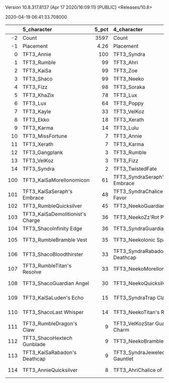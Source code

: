 Version 10.8.317.8137 (Apr 17 2020/16:09:11) [PUBLIC] <Releases/10.8>

2020-04-19 06:41:33.708000

|     | 5_character                      |   5_pct | 4_character                      |   4_pct | 1_character                    |   1_pct | 3_character                        |   3_pct | 2_character                      |    2_pct |
|----:|:---------------------------------|--------:|:---------------------------------|--------:|:-------------------------------|--------:|:-----------------------------------|--------:|:---------------------------------|---------:|
|  -2 | Count                            | 3597    | Count                            | 5946    | Count                          | 7210    | Count                              | 5180    | Count                            | 10827    |
|  -1 | Placement                        |    4.26 | Placement                        |    4.28 | Placement                      |    4.46 | Placement                          |    4.47 | Placement                        |     4.61 |
|   0 | TFT3_Annie                       |  100    | TFT3_Syndra                      |  100    | TFT3_Jhin                      |   94    | TFT3_Blitzcrank                    |   98    | TFT3_Irelia                      |    65    |
|   1 | TFT3_Rumble                      |   99    | TFT3_Ahri                        |  100    | TFT3_Karma                     |   94    | TFT3_Vi                            |   97    | TFT3_Shen                        |    65    |
|   2 | TFT3_KaiSa                       |   99    | TFT3_Zoe                         |   98    | TFT3_Mordekaiser               |   93    | TFT3_ChoGath                       |   96    | TFT3_Kayle                       |    64    |
|   3 | TFT3_Shaco                       |   99    | TFT3_Neeko                       |   93    | TFT3_Ashe                      |   89    | TFT3_Malphite                      |   95    | TFT3_Thresh                      |    53    |
|   4 | TFT3_Fizz                        |   98    | TFT3_Soraka                      |   91    | TFT3_Lux                       |   73    | TFT3_Jinx                          |   81    | TFT3_Vi                          |    48    |
|   5 | TFT3_KhaZix                      |   78    | TFT3_Lux                         |   79    | TFT3_Shaco                     |   70    | TFT3_Ezreal                        |   81    | TFT3_MissFortune                 |    47    |
|   6 | TFT3_Lux                         |   64    | TFT3_Poppy                       |   76    | TFT3_Lulu                      |   61    | TFT3_MissFortune                   |   67    | TFT3_Kassadin                    |    46    |
|   7 | TFT3_Kayle                       |   33    | TFT3_VelKoz                      |   45    | TFT3_Xerath                    |   50    | TFT3_Graves                        |   55    | TFT3_Fiora                       |    45    |
|   8 | TFT3_Ekko                        |   18    | TFT3_Xerath                      |   26    | TFT3_JarvanIV                  |   42    | TFT3_Lucian                        |   39    | TFT3_Lucian                      |    44    |
|   9 | TFT3_Karma                       |   14    | TFT3_Lulu                        |   23    | TFT3_WuKong                    |   31    | TFT3_VelKoz                        |   16    | TFT3_Leona                       |    43    |
|  10 | TFT3_MissFortune                 |    7    | TFT3_Annie                       |   15    | TFT3_Jayce                     |   31    | TFT3_KhaZix                        |   16    | TFT3_Ekko                        |    40    |
|  11 | TFT3_Xerath                      |    7    | TFT3_Karma                       |    8    | TFT3_Kassadin                  |   21    | TFT3_AurelionSol                   |   12    | TFT3_Blitzcrank                  |    36    |
|  12 | TFT3_Gangplank                   |    3    | TFT3_Rumble                      |    6    | TFT3_Poppy                     |   15    | TFT3_TwistedFate                   |   12    | TFT3_Ezreal                      |    35    |
|  13 | TFT3_VelKoz                      |    3    | TFT3_Fizz                        |    6    | TFT3_Thresh                    |   10    | TFT3_Kayle                         |   11    | TFT3_WuKong                      |    34    |
|  14 | TFT3_Syndra                      |    2    | TFT3_TwistedFate                 |    5    | TFT3_Leona                     |   10    | TFT3_Lulu                          |    7    | TFT3_Xayah                       |    23    |
| 100 | TFT3_KaiSaMorellonomicon         |   61    | TFT3_SyndraSeraph's Embrace      |   90    | TFT3_ShacoGuardian Angel       |   46    | TFT3_JinxGiant Slayer              |   59    | TFT3_IreliaInfinity Edge         |    41    |
| 101 | TFT3_KaiSaSeraph's Embrace       |   48    | TFT3_SyndraChalice of Favor      |   59    | TFT3_JhinRunaan's Hurricane    |   38    | TFT3_JinxRed Buff                  |   49    | TFT3_KayleGuinsoo's Rageblade    |    30    |
| 102 | TFT3_RumbleQuicksilver           |   45    | TFT3_NeekoGuardian Angel         |   38    | TFT3_JhinGuardian Angel        |   37    | TFT3_JinxGuardian Angel            |   30    | TFT3_LucianRed Buff              |    24    |
| 103 | TFT3_KaiSaDemolitionist's Charge |   36    | TFT3_NeekoZz'Rot Portal          |   30    | TFT3_ShacoBloodthirster        |   36    | TFT3_MissFortuneSeraph's Embrace   |   18    | TFT3_KayleGuardian Angel         |    23    |
| 104 | TFT3_ShacoInfinity Edge          |   36    | TFT3_SyndraGuardian Angel        |   28    | TFT3_JhinLast Whisper          |   32    | TFT3_ChoGathIonic Spark            |   17    | TFT3_IreliaLast Whisper          |    16    |
| 105 | TFT3_RumbleBramble Vest          |   35    | TFT3_NeekoIonic Spark            |   25    | TFT3_JhinInfinity Edge         |   31    | TFT3_JinxRunaan's Hurricane        |   13    | TFT3_KayleRapid Firecannon       |    16    |
| 106 | TFT3_ShacoBloodthirster          |   33    | TFT3_SyndraRabadon's Deathcap    |   23    | TFT3_JhinTrap Claw             |   18    | TFT3_JinxTrap Claw                 |   13    | TFT3_IreliaGuardian Angel        |    15    |
| 107 | TFT3_RumbleTitan's Resolve       |   33    | TFT3_NeekoMorellonomicon         |   22    | TFT3_ShacoInfinity Edge        |   16    | TFT3_VelKozSeraph's Embrace        |   13    | TFT3_MasterYiQuicksilver         |    12    |
| 108 | TFT3_ShacoGuardian Angel         |   30    | TFT3_NeekoQuicksilver            |   20    | TFT3_MordekaiserMorellonomicon |   13    | TFT3_BlitzcrankZephyr              |   12    | TFT3_MasterYiGuinsoo's Rageblade |    12    |
| 109 | TFT3_KaiSaLuden's Echo           |   15    | TFT3_SyndraTrap Claw             |   17    | TFT3_ShacoHextech Gunblade     |   12    | TFT3_ViIonic Spark                 |   12    | TFT3_IreliaInfiltrator's Talons  |    11    |
| 110 | TFT3_ShacoLast Whisper           |   14    | TFT3_NeekoTitan's Resolve        |   15    | TFT3_XerathGuinsoo's Rageblade |   12    | TFT3_JinxLast Whisper              |   11    | TFT3_KayleHand Of Justice        |    10    |
| 111 | TFT3_RumbleDragon's Claw         |    9    | TFT3_VelKozStar Guardian's Charm |   13    | TFT3_AsheDark Star's Heart     |   11    | TFT3_ChoGathMorellonomicon         |   11    | TFT3_IreliaBloodthirster         |     8    |
| 112 | TFT3_ShacoHextech Gunblade       |    9    | TFT3_NeekoBramble Vest           |   13    | TFT3_MordekaiserIonic Spark    |   10    | TFT3_LucianRed Buff                |   11    | TFT3_IreliaSeraph's Embrace      |     7    |
| 113 | TFT3_KaiSaRabadon's Deathcap     |    9    | TFT3_SyndraJeweled Gauntlet      |   12    | TFT3_MordekaiserBramble Vest   |    9    | TFT3_MissFortuneQuicksilver        |   11    | TFT3_EkkoMorellonomicon          |     7    |
| 114 | TFT3_AnnieQuicksilver            |    8    | TFT3_AhriChalice of Favor        |   11    | TFT3_MordekaiserRedemption     |    9    | TFT3_MissFortuneRabadon's Deathcap |   10    | TFT3_ViIonic Spark               |     7    |
